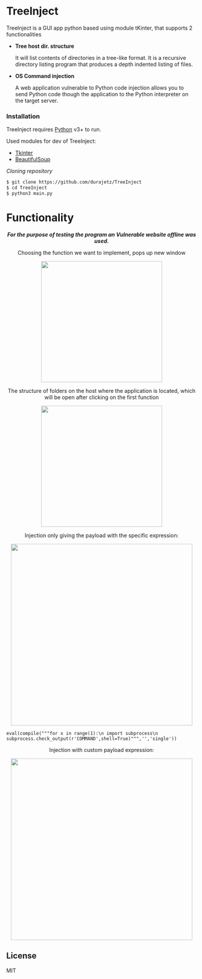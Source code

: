 # TreeInject

TreeInject is a GUI app python based using module tKinter, that supports 2 functionalities
  - **Tree host dir. structure**
  
	  It will list contents of directories in a tree-like format. It is a recursive directory listing program that produces a depth indented listing of files.
  - **OS Command injection**
  
    A web application vulnerable to Python code injection allows you to send Python code though the application to the Python interpreter on the target server.

### Installation

TreeInject requires [Python](https://www.python.org/downloads/) v3+ to run.

Used modules for dev of TreeInject:
- [Tkinter](https://github.com/python/cpython/tree/master/Lib/tkinter/)
- [BeautifulSoup](https://github.com/waylan/beautifulsoup)

*Cloning repository*
```sh
$ git clone https://github.com/durajetz/TreeInject
$ cd TreeInject
$ python3 main.py
```

#  Functionality
<p align="center"><b><em>For the purpose of testing the program an Vulnerable website offline was used.</em></b></br></p>
<p align="center">
Choosing the function we want to implement, pops up new window</p>
<p align="center">
<img src="https://media4.giphy.com/media/GijNtQfpydqijSROH7/giphy.gif" alt=""  width="320px"></p>

<p align="center">
The structure of folders on the host where the application is located, which will be open after clicking on the first function</p>
<p align="center">
<img src="https://media0.giphy.com/media/jw6Zy69bwWX3a1obDl/giphy.gif" alt="" width="320px"></p>


<p align="center">
Injection only giving the payload with the specific expression:</p>
<p align="center">
<img src="https://media4.giphy.com/media/KPRU4rIJbDxUMmjow4/giphy.gif" alt=""  width="480px"></p>


```
eval(compile("""for x in range(1):\n import subprocess\n subprocess.check_output(r'COMMAND',shell=True)""",'','single'))
```
<p align="center">
Injection with custom payload expression:</p>
<p align="center">
<img src="https://media4.giphy.com/media/JkzlYa6WGpphEsPr5J/giphy.gif" alt="" width="480px"></p>



License
----

MIT
